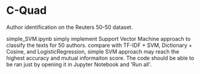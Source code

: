 # C-Quad

Author identification on the Reuters 50-50 dataset.

simple_SVM.ipynb simply implement Support Vector Machine approach to classify the texts for 50 authors. 
compare with TF-IDF + SVM, Dictionary + Cosine, and LogisticRegression, simple SVM approach may reach the highest accuracy and mutual informaiton score.
The code should be able to be ran just by opening it in Jupyter Notebook and 'Run all'.

